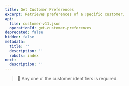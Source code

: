 ```yaml
---
title: Get Customer Preferences
excerpt: Retrieves preferences of a specific customer.
api:
  file: customer-v11.json
  operationId: get-customer-preferences
deprecated: false
hidden: false
metadata:
  title: ''
  description: ''
  robots: index
next:
  description: ''
---
```

> 📘 Any one of the customer identifiers is required.